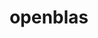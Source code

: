 ---
title: "openblas"
layout: cache
categories: [package, develop]
meta: {"versions": ["0.3.10", "0.3.20", "0.3.21", "0.3.23"], "compilers": ["apple-clang@=14.0.0", "apple-clang@=14.0.3", "gcc@=11.1.0", "gcc@=11.3.0", "gcc@=12.1.0", "gcc@=7.3.1", "gcc@=7.5.0", "gcc@=8.4.0", "oneapi@=2023.0.0", "oneapi@=2023.1.0"], "oss": ["amzn2", "ubuntu18.04", "ubuntu20.04", "ubuntu22.04", "ventura"], "platforms": ["darwin", "linux"], "targets": ["aarch64", "graviton2", "ivybridge", "neoverse_n1", "ppc64le", "x86_64", "x86_64_v3"], "stacks": ["aws-ahug", "aws-ahug-aarch64", "aws-isc", "aws-isc-aarch64", "data-vis-sdk", "e4s", "e4s-oneapi", "e4s-power", "ml-darwin-aarch64-mps", "ml-linux-x86_64-cpu", "ml-linux-x86_64-cuda", "ml-linux-x86_64-rocm", "radiuss", "radiuss-aws", "radiuss-aws-aarch64", "root", "tutorial"], "num_specs": 108, "num_specs_by_stack": {"root": 108, "ml-darwin-aarch64-mps": 3, "aws-isc-aarch64": 14, "aws-ahug-aarch64": 14, "radiuss-aws-aarch64": 25, "aws-isc": 3, "aws-ahug": 3, "radiuss-aws": 11, "ml-linux-x86_64-cuda": 5, "ml-linux-x86_64-cpu": 5, "ml-linux-x86_64-rocm": 5, "radiuss": 16, "tutorial": 21, "e4s-power": 6, "e4s-oneapi": 3, "e4s": 4, "data-vis-sdk": 3}}
spec_details: [{"hash": "jnn7t5kd7sjpzdaayrjht2wr7tb3yvmq", "compiler": "apple-clang@=14.0.0", "versions": ["0.3.23"], "os": "ventura", "platform": "darwin", "target": "aarch64", "variants": ["~bignuma", "build_system=makefile", "~consistent_fpcsr", "+fortran", "~ilp64", "+locking", "+pic", "+shared", "symbol_suffix=none", "threads=none"], "stacks": ["root", "ml-darwin-aarch64-mps"], "size": "-", "tarball": "https://binaries.spack.io/develop/build_cache/darwin-ventura-aarch64/apple-clang-14.0.0/openblas-0.3.23/darwin-ventura-aarch64-apple-clang-14.0.0-openblas-0.3.23-jnn7t5kd7sjpzdaayrjht2wr7tb3yvmq.spack"}, {"hash": "paywspo7kpmkvaisw62drd6cu3yq4hw2", "compiler": "apple-clang@=14.0.3", "versions": ["0.3.23"], "os": "ventura", "platform": "darwin", "target": "aarch64", "variants": ["~bignuma", "build_system=makefile", "~consistent_fpcsr", "+fortran", "~ilp64", "+locking", "+pic", "+shared", "symbol_suffix=none", "threads=none"], "stacks": ["root", "ml-darwin-aarch64-mps"], "size": "-", "tarball": "https://binaries.spack.io/develop/build_cache/darwin-ventura-aarch64/apple-clang-14.0.3/openblas-0.3.23/darwin-ventura-aarch64-apple-clang-14.0.3-openblas-0.3.23-paywspo7kpmkvaisw62drd6cu3yq4hw2.spack"}, {"hash": "pxizkuhv6miw4ylwcdhiunziex2b7mcr", "compiler": "apple-clang@=14.0.3", "versions": ["0.3.23"], "os": "ventura", "platform": "darwin", "target": "aarch64", "variants": ["~bignuma", "build_system=makefile", "~consistent_fpcsr", "~fortran", "~ilp64", "+locking", "+pic", "+shared", "symbol_suffix=none", "threads=none"], "stacks": ["root", "ml-darwin-aarch64-mps"], "size": "-", "tarball": "https://binaries.spack.io/develop/build_cache/darwin-ventura-aarch64/apple-clang-14.0.3/openblas-0.3.23/darwin-ventura-aarch64-apple-clang-14.0.3-openblas-0.3.23-pxizkuhv6miw4ylwcdhiunziex2b7mcr.spack"}, {"hash": "cxyf7hghjyxahjzgcyctmz3jokbshhyq", "compiler": "gcc@=7.3.1", "versions": ["0.3.23"], "os": "amzn2", "platform": "linux", "target": "aarch64", "variants": ["~bignuma", "build_system=makefile", "~consistent_fpcsr", "+fortran", "~ilp64", "+locking", "+pic", "+shared", "symbol_suffix=none", "threads=openmp"], "stacks": ["aws-isc-aarch64", "root", "aws-ahug-aarch64"], "size": "-", "tarball": "https://binaries.spack.io/develop/build_cache/linux-amzn2-aarch64/gcc-7.3.1/openblas-0.3.23/linux-amzn2-aarch64-gcc-7.3.1-openblas-0.3.23-cxyf7hghjyxahjzgcyctmz3jokbshhyq.spack"}, {"hash": "zcsvwjp3ry6faj4di5opbx7a2lq2kajb", "compiler": "gcc@=7.3.1", "versions": ["0.3.23"], "os": "amzn2", "platform": "linux", "target": "aarch64", "variants": ["~bignuma", "build_system=makefile", "~consistent_fpcsr", "+fortran", "~ilp64", "+locking", "+pic", "+shared", "symbol_suffix=none", "threads=openmp"], "stacks": ["aws-isc-aarch64", "root", "aws-ahug-aarch64"], "size": "-", "tarball": "https://binaries.spack.io/develop/build_cache/linux-amzn2-aarch64/gcc-7.3.1/openblas-0.3.23/linux-amzn2-aarch64-gcc-7.3.1-openblas-0.3.23-zcsvwjp3ry6faj4di5opbx7a2lq2kajb.spack"}, {"hash": "zr2fnnoflcbsii423unnwpoifrcownvt", "compiler": "gcc@=7.3.1", "versions": ["0.3.23"], "os": "amzn2", "platform": "linux", "target": "aarch64", "variants": ["~bignuma", "build_system=makefile", "~consistent_fpcsr", "+fortran", "~ilp64", "+locking", "+pic", "+shared", "symbol_suffix=none", "threads=openmp"], "stacks": ["aws-isc-aarch64", "root", "aws-ahug-aarch64"], "size": "-", "tarball": "https://binaries.spack.io/develop/build_cache/linux-amzn2-aarch64/gcc-7.3.1/openblas-0.3.23/linux-amzn2-aarch64-gcc-7.3.1-openblas-0.3.23-zr2fnnoflcbsii423unnwpoifrcownvt.spack"}, {"hash": "kcvmu4yjgamyundwaldlekoykivbl3ym", "compiler": "gcc@=7.3.1", "versions": ["0.3.21"], "os": "amzn2", "platform": "linux", "target": "aarch64", "variants": ["~bignuma", "build_system=makefile", "~consistent_fpcsr", "+fortran", "~ilp64", "+locking", "patches=a4c642f,c20f518,d3d9b15", "+pic", "+shared", "symbol_suffix=none", "threads=openmp"], "stacks": ["aws-isc-aarch64", "root", "aws-ahug-aarch64"], "size": "-", "tarball": "https://binaries.spack.io/develop/build_cache/linux-amzn2-aarch64/gcc-7.3.1/openblas-0.3.21/linux-amzn2-aarch64-gcc-7.3.1-openblas-0.3.21-kcvmu4yjgamyundwaldlekoykivbl3ym.spack"}, {"hash": "xfzaaw37cmn5aysgyefkvr6nhxbippqp", "compiler": "gcc@=7.3.1", "versions": ["0.3.21"], "os": "amzn2", "platform": "linux", "target": "aarch64", "variants": ["~bignuma", "build_system=makefile", "~consistent_fpcsr", "+fortran", "~ilp64", "+locking", "patches=a4c642f,c20f518,d3d9b15", "+pic", "+shared", "symbol_suffix=none", "threads=openmp"], "stacks": ["aws-isc-aarch64", "root", "aws-ahug-aarch64"], "size": "-", "tarball": "https://binaries.spack.io/develop/build_cache/linux-amzn2-aarch64/gcc-7.3.1/openblas-0.3.21/linux-amzn2-aarch64-gcc-7.3.1-openblas-0.3.21-xfzaaw37cmn5aysgyefkvr6nhxbippqp.spack"}, {"hash": "axrz3v34hzmruwcjfiddccwmrh55owsr", "compiler": "gcc@=7.3.1", "versions": ["0.3.21"], "os": "amzn2", "platform": "linux", "target": "aarch64", "variants": ["~bignuma", "build_system=makefile", "~consistent_fpcsr", "+fortran", "~ilp64", "+locking", "patches=a4c642f,c20f518,d3d9b15", "+pic", "+shared", "symbol_suffix=none", "threads=openmp"], "stacks": ["aws-isc-aarch64", "root", "aws-ahug-aarch64"], "size": "-", "tarball": "https://binaries.spack.io/develop/build_cache/linux-amzn2-aarch64/gcc-7.3.1/openblas-0.3.21/linux-amzn2-aarch64-gcc-7.3.1-openblas-0.3.21-axrz3v34hzmruwcjfiddccwmrh55owsr.spack"}, {"hash": "zhhyfhipl7v656bod4wrvw2mnkgsiqjg", "compiler": "gcc@=7.3.1", "versions": ["0.3.21"], "os": "amzn2", "platform": "linux", "target": "aarch64", "variants": ["~bignuma", "build_system=makefile", "~consistent_fpcsr", "+fortran", "~ilp64", "+locking", "patches=a4c642f,c20f518,d3d9b15", "+pic", "+shared", "symbol_suffix=none", "threads=openmp"], "stacks": ["aws-isc-aarch64", "root", "aws-ahug-aarch64"], "size": "-", "tarball": "https://binaries.spack.io/develop/build_cache/linux-amzn2-aarch64/gcc-7.3.1/openblas-0.3.21/linux-amzn2-aarch64-gcc-7.3.1-openblas-0.3.21-zhhyfhipl7v656bod4wrvw2mnkgsiqjg.spack"}, {"hash": "n4fhpkuvigk7j2vb37qx5mcglha24akr", "compiler": "gcc@=7.3.1", "versions": ["0.3.10"], "os": "amzn2", "platform": "linux", "target": "aarch64", "variants": ["~bignuma", "~consistent_fpcsr", "~ilp64", "+locking", "patches=865703b", "+pic", "+shared", "symbol_suffix=none", "threads=none"], "stacks": ["root", "radiuss-aws-aarch64"], "size": "-", "tarball": "https://binaries.spack.io/develop/build_cache/linux-amzn2-aarch64/gcc-7.3.1/openblas-0.3.10/linux-amzn2-aarch64-gcc-7.3.1-openblas-0.3.10-n4fhpkuvigk7j2vb37qx5mcglha24akr.spack"}, {"hash": "p3naqfoy3zadz7hgjmyuyzg5yvlejypb", "compiler": "gcc@=7.3.1", "versions": ["0.3.10"], "os": "amzn2", "platform": "linux", "target": "aarch64", "variants": ["~bignuma", "~consistent_fpcsr", "~ilp64", "+locking", "patches=865703b", "+pic", "+shared", "symbol_suffix=none", "threads=none"], "stacks": ["root", "radiuss-aws-aarch64"], "size": "-", "tarball": "https://binaries.spack.io/develop/build_cache/linux-amzn2-aarch64/gcc-7.3.1/openblas-0.3.10/linux-amzn2-aarch64-gcc-7.3.1-openblas-0.3.10-p3naqfoy3zadz7hgjmyuyzg5yvlejypb.spack"}, {"hash": "57edtwue4aonaeafipsvjitzpsolgmvc", "compiler": "gcc@=7.3.1", "versions": ["0.3.10"], "os": "amzn2", "platform": "linux", "target": "aarch64", "variants": ["~bignuma", "~consistent_fpcsr", "~ilp64", "+locking", "patches=865703b", "+pic", "+shared", "symbol_suffix=none", "threads=none"], "stacks": ["root", "radiuss-aws-aarch64"], "size": "-", "tarball": "https://binaries.spack.io/develop/build_cache/linux-amzn2-aarch64/gcc-7.3.1/openblas-0.3.10/linux-amzn2-aarch64-gcc-7.3.1-openblas-0.3.10-57edtwue4aonaeafipsvjitzpsolgmvc.spack"}, {"hash": "mv77qn2maewpzph7bbl6uttwdsh3okwd", "compiler": "gcc@=7.3.1", "versions": ["0.3.21"], "os": "amzn2", "platform": "linux", "target": "aarch64", "variants": ["~bignuma", "build_system=makefile", "~consistent_fpcsr", "+fortran", "~ilp64", "+locking", "patches=a4c642f,c20f518,d3d9b15", "+pic", "+shared", "symbol_suffix=none", "threads=none"], "stacks": ["root", "radiuss-aws-aarch64"], "size": "-", "tarball": "https://binaries.spack.io/develop/build_cache/linux-amzn2-aarch64/gcc-7.3.1/openblas-0.3.21/linux-amzn2-aarch64-gcc-7.3.1-openblas-0.3.21-mv77qn2maewpzph7bbl6uttwdsh3okwd.spack"}, {"hash": "ljurs57fpngd3p2vwtbasqwqvvi3syuj", "compiler": "gcc@=7.3.1", "versions": ["0.3.10"], "os": "amzn2", "platform": "linux", "target": "aarch64", "variants": ["~bignuma", "~consistent_fpcsr", "~ilp64", "+locking", "patches=865703b", "+pic", "+shared", "symbol_suffix=none", "threads=none"], "stacks": ["root", "radiuss-aws-aarch64"], "size": "-", "tarball": "https://binaries.spack.io/develop/build_cache/linux-amzn2-aarch64/gcc-7.3.1/openblas-0.3.10/linux-amzn2-aarch64-gcc-7.3.1-openblas-0.3.10-ljurs57fpngd3p2vwtbasqwqvvi3syuj.spack"}, {"hash": "wcmcbfznp5ay4bhfejsx4hsu66fvrihm", "compiler": "gcc@=7.3.1", "versions": ["0.3.10"], "os": "amzn2", "platform": "linux", "target": "aarch64", "variants": ["~bignuma", "~consistent_fpcsr", "~ilp64", "+locking", "patches=865703b", "+pic", "+shared", "symbol_suffix=none", "threads=none"], "stacks": ["root", "radiuss-aws-aarch64"], "size": "-", "tarball": "https://binaries.spack.io/develop/build_cache/linux-amzn2-aarch64/gcc-7.3.1/openblas-0.3.10/linux-amzn2-aarch64-gcc-7.3.1-openblas-0.3.10-wcmcbfznp5ay4bhfejsx4hsu66fvrihm.spack"}, {"hash": "onuzl7y7n364rjjy74ch75vkgplhwnsv", "compiler": "gcc@=7.3.1", "versions": ["0.3.23"], "os": "amzn2", "platform": "linux", "target": "aarch64", "variants": ["~bignuma", "build_system=makefile", "~consistent_fpcsr", "+fortran", "~ilp64", "+locking", "+pic", "+shared", "symbol_suffix=none", "threads=none"], "stacks": ["root", "radiuss-aws-aarch64"], "size": "-", "tarball": "https://binaries.spack.io/develop/build_cache/linux-amzn2-aarch64/gcc-7.3.1/openblas-0.3.23/linux-amzn2-aarch64-gcc-7.3.1-openblas-0.3.23-onuzl7y7n364rjjy74ch75vkgplhwnsv.spack"}, {"hash": "so56srgznweith26fatggx3wsmh5ju7q", "compiler": "gcc@=7.3.1", "versions": ["0.3.10"], "os": "amzn2", "platform": "linux", "target": "aarch64", "variants": ["~bignuma", "build_system=makefile", "~consistent_fpcsr", "~ilp64", "+locking", "patches=865703b", "+pic", "+shared", "symbol_suffix=none", "threads=none"], "stacks": ["root", "radiuss-aws-aarch64"], "size": "-", "tarball": "https://binaries.spack.io/develop/build_cache/linux-amzn2-aarch64/gcc-7.3.1/openblas-0.3.10/linux-amzn2-aarch64-gcc-7.3.1-openblas-0.3.10-so56srgznweith26fatggx3wsmh5ju7q.spack"}, {"hash": "shawqek7zgmbclqbyj7ahvl7h5qnrztp", "compiler": "gcc@=7.3.1", "versions": ["0.3.21"], "os": "amzn2", "platform": "linux", "target": "aarch64", "variants": ["~bignuma", "build_system=makefile", "~consistent_fpcsr", "+fortran", "~ilp64", "+locking", "patches=114f95f,a4c642f,c20f518,d3d9b15", "+pic", "+shared", "symbol_suffix=none", "threads=none"], "stacks": ["root", "radiuss-aws-aarch64"], "size": "-", "tarball": "https://binaries.spack.io/develop/build_cache/linux-amzn2-aarch64/gcc-7.3.1/openblas-0.3.21/linux-amzn2-aarch64-gcc-7.3.1-openblas-0.3.21-shawqek7zgmbclqbyj7ahvl7h5qnrztp.spack"}, {"hash": "4xp6nlbigql673qpomg5k2qvcd7sclxa", "compiler": "gcc@=7.3.1", "versions": ["0.3.21"], "os": "amzn2", "platform": "linux", "target": "aarch64", "variants": ["~bignuma", "build_system=makefile", "~consistent_fpcsr", "+fortran", "~ilp64", "+locking", "patches=a4c642f,c20f518,d3d9b15", "+pic", "+shared", "symbol_suffix=none", "threads=none"], "stacks": ["root", "radiuss-aws-aarch64"], "size": "-", "tarball": "https://binaries.spack.io/develop/build_cache/linux-amzn2-aarch64/gcc-7.3.1/openblas-0.3.21/linux-amzn2-aarch64-gcc-7.3.1-openblas-0.3.21-4xp6nlbigql673qpomg5k2qvcd7sclxa.spack"}, {"hash": "qu3svjnd2l3gfbybumoxpjb5ivcnnmox", "compiler": "gcc@=7.3.1", "versions": ["0.3.23"], "os": "amzn2", "platform": "linux", "target": "aarch64", "variants": ["~bignuma", "build_system=makefile", "~consistent_fpcsr", "+fortran", "~ilp64", "+locking", "+pic", "+shared", "symbol_suffix=none", "threads=none"], "stacks": ["root", "radiuss-aws-aarch64"], "size": "-", "tarball": "https://binaries.spack.io/develop/build_cache/linux-amzn2-aarch64/gcc-7.3.1/openblas-0.3.23/linux-amzn2-aarch64-gcc-7.3.1-openblas-0.3.23-qu3svjnd2l3gfbybumoxpjb5ivcnnmox.spack"}, {"hash": "nr3tu2dom5fwu5dpven3b2d7dwebtflo", "compiler": "gcc@=7.3.1", "versions": ["0.3.21"], "os": "amzn2", "platform": "linux", "target": "aarch64", "variants": ["~bignuma", "build_system=makefile", "~consistent_fpcsr", "+fortran", "~ilp64", "+locking", "patches=a4c642f,c20f518,d3d9b15", "+pic", "+shared", "symbol_suffix=none", "threads=none"], "stacks": ["root", "radiuss-aws-aarch64"], "size": "-", "tarball": "https://binaries.spack.io/develop/build_cache/linux-amzn2-aarch64/gcc-7.3.1/openblas-0.3.21/linux-amzn2-aarch64-gcc-7.3.1-openblas-0.3.21-nr3tu2dom5fwu5dpven3b2d7dwebtflo.spack"}, {"hash": "yflgfd4yn3idnxnikj5eujpubw3mcsb7", "compiler": "gcc@=7.3.1", "versions": ["0.3.10"], "os": "amzn2", "platform": "linux", "target": "graviton2", "variants": ["~bignuma", "~consistent_fpcsr", "~ilp64", "+locking", "patches=865703b", "+pic", "+shared", "symbol_suffix=none", "threads=none"], "stacks": ["root", "radiuss-aws-aarch64"], "size": "-", "tarball": "https://binaries.spack.io/develop/build_cache/linux-amzn2-graviton2/gcc-7.3.1/openblas-0.3.10/linux-amzn2-graviton2-gcc-7.3.1-openblas-0.3.10-yflgfd4yn3idnxnikj5eujpubw3mcsb7.spack"}, {"hash": "xx4bo4gxfew4wcjsay5hwkidktqkkyhz", "compiler": "gcc@=7.3.1", "versions": ["0.3.10"], "os": "amzn2", "platform": "linux", "target": "graviton2", "variants": ["~bignuma", "~consistent_fpcsr", "~ilp64", "+locking", "patches=865703b", "+pic", "+shared", "symbol_suffix=none", "threads=none"], "stacks": ["root", "radiuss-aws-aarch64"], "size": "-", "tarball": "https://binaries.spack.io/develop/build_cache/linux-amzn2-graviton2/gcc-7.3.1/openblas-0.3.10/linux-amzn2-graviton2-gcc-7.3.1-openblas-0.3.10-xx4bo4gxfew4wcjsay5hwkidktqkkyhz.spack"}, {"hash": "cjss3r4mvohmzftzsgbs4tyqecwtyltl", "compiler": "gcc@=7.3.1", "versions": ["0.3.10"], "os": "amzn2", "platform": "linux", "target": "graviton2", "variants": ["~bignuma", "~consistent_fpcsr", "~ilp64", "+locking", "patches=865703b", "+pic", "+shared", "symbol_suffix=none", "threads=none"], "stacks": ["root", "radiuss-aws-aarch64"], "size": "-", "tarball": "https://binaries.spack.io/develop/build_cache/linux-amzn2-graviton2/gcc-7.3.1/openblas-0.3.10/linux-amzn2-graviton2-gcc-7.3.1-openblas-0.3.10-cjss3r4mvohmzftzsgbs4tyqecwtyltl.spack"}, {"hash": "57niw7taymjnuzv7z32f6kw7zgoffzg6", "compiler": "gcc@=7.3.1", "versions": ["0.3.10"], "os": "amzn2", "platform": "linux", "target": "graviton2", "variants": ["~bignuma", "~consistent_fpcsr", "~ilp64", "+locking", "patches=865703b", "+pic", "+shared", "symbol_suffix=none", "threads=none"], "stacks": ["root", "radiuss-aws-aarch64"], "size": "-", "tarball": "https://binaries.spack.io/develop/build_cache/linux-amzn2-graviton2/gcc-7.3.1/openblas-0.3.10/linux-amzn2-graviton2-gcc-7.3.1-openblas-0.3.10-57niw7taymjnuzv7z32f6kw7zgoffzg6.spack"}, {"hash": "mwu7advpveubtr35bkael3c6gwdmotb4", "compiler": "gcc@=7.3.1", "versions": ["0.3.10"], "os": "amzn2", "platform": "linux", "target": "graviton2", "variants": ["~bignuma", "~consistent_fpcsr", "~ilp64", "+locking", "patches=865703b", "+pic", "+shared", "symbol_suffix=none", "threads=none"], "stacks": ["root", "radiuss-aws-aarch64"], "size": "-", "tarball": "https://binaries.spack.io/develop/build_cache/linux-amzn2-graviton2/gcc-7.3.1/openblas-0.3.10/linux-amzn2-graviton2-gcc-7.3.1-openblas-0.3.10-mwu7advpveubtr35bkael3c6gwdmotb4.spack"}, {"hash": "o444uyd3apzzf24a6fky2a2r2scqh6pm", "compiler": "gcc@=7.3.1", "versions": ["0.3.10"], "os": "amzn2", "platform": "linux", "target": "graviton2", "variants": ["~bignuma", "~consistent_fpcsr", "~ilp64", "+locking", "patches=865703b", "+pic", "+shared", "symbol_suffix=none", "threads=none"], "stacks": ["root", "radiuss-aws-aarch64"], "size": "-", "tarball": "https://binaries.spack.io/develop/build_cache/linux-amzn2-graviton2/gcc-7.3.1/openblas-0.3.10/linux-amzn2-graviton2-gcc-7.3.1-openblas-0.3.10-o444uyd3apzzf24a6fky2a2r2scqh6pm.spack"}, {"hash": "c6vqstzwmqxhbz4hn62upl7ssvxpirok", "compiler": "gcc@=7.3.1", "versions": ["0.3.10"], "os": "amzn2", "platform": "linux", "target": "ivybridge", "variants": ["~bignuma", "build_system=makefile", "~consistent_fpcsr", "~ilp64", "+locking", "patches=865703b", "+pic", "+shared", "symbol_suffix=none", "threads=none"], "stacks": ["root"], "size": "-", "tarball": "https://binaries.spack.io/develop/build_cache/linux-amzn2-ivybridge/gcc-7.3.1/openblas-0.3.10/linux-amzn2-ivybridge-gcc-7.3.1-openblas-0.3.10-c6vqstzwmqxhbz4hn62upl7ssvxpirok.spack"}, {"hash": "hnqqgyt6pb5cl6z77sqxjkktnwxhleqr", "compiler": "gcc@=7.3.1", "versions": ["0.3.21"], "os": "amzn2", "platform": "linux", "target": "ivybridge", "variants": ["~bignuma", "build_system=makefile", "~consistent_fpcsr", "+fortran", "~ilp64", "+locking", "patches=a4c642f,c20f518,d3d9b15", "+pic", "+shared", "symbol_suffix=none", "threads=none"], "stacks": ["root"], "size": "-", "tarball": "https://binaries.spack.io/develop/build_cache/linux-amzn2-ivybridge/gcc-7.3.1/openblas-0.3.21/linux-amzn2-ivybridge-gcc-7.3.1-openblas-0.3.21-hnqqgyt6pb5cl6z77sqxjkktnwxhleqr.spack"}, {"hash": "tj4hbc3ofaee4vewtfgm43fhkpoy6kf2", "compiler": "gcc@=7.3.1", "versions": ["0.3.23"], "os": "amzn2", "platform": "linux", "target": "neoverse_n1", "variants": ["~bignuma", "build_system=makefile", "~consistent_fpcsr", "+fortran", "~ilp64", "+locking", "+pic", "+shared", "symbol_suffix=none", "threads=openmp"], "stacks": ["aws-isc-aarch64", "root", "aws-ahug-aarch64"], "size": "-", "tarball": "https://binaries.spack.io/develop/build_cache/linux-amzn2-neoverse_n1/gcc-7.3.1/openblas-0.3.23/linux-amzn2-neoverse_n1-gcc-7.3.1-openblas-0.3.23-tj4hbc3ofaee4vewtfgm43fhkpoy6kf2.spack"}, {"hash": "n333wubshc53jh6z2jayngqm4buavsq6", "compiler": "gcc@=7.3.1", "versions": ["0.3.23"], "os": "amzn2", "platform": "linux", "target": "neoverse_n1", "variants": ["~bignuma", "build_system=makefile", "~consistent_fpcsr", "+fortran", "~ilp64", "+locking", "+pic", "+shared", "symbol_suffix=none", "threads=openmp"], "stacks": ["aws-isc-aarch64", "root", "aws-ahug-aarch64"], "size": "-", "tarball": "https://binaries.spack.io/develop/build_cache/linux-amzn2-neoverse_n1/gcc-7.3.1/openblas-0.3.23/linux-amzn2-neoverse_n1-gcc-7.3.1-openblas-0.3.23-n333wubshc53jh6z2jayngqm4buavsq6.spack"}, {"hash": "chtzka4qyrhwzvtsk6pmlax7n4xdwecb", "compiler": "gcc@=7.3.1", "versions": ["0.3.21"], "os": "amzn2", "platform": "linux", "target": "neoverse_n1", "variants": ["~bignuma", "build_system=makefile", "~consistent_fpcsr", "+fortran", "~ilp64", "+locking", "patches=a4c642f,c20f518,d3d9b15", "+pic", "+shared", "symbol_suffix=none", "threads=openmp"], "stacks": ["aws-isc-aarch64", "root", "aws-ahug-aarch64"], "size": "-", "tarball": "https://binaries.spack.io/develop/build_cache/linux-amzn2-neoverse_n1/gcc-7.3.1/openblas-0.3.21/linux-amzn2-neoverse_n1-gcc-7.3.1-openblas-0.3.21-chtzka4qyrhwzvtsk6pmlax7n4xdwecb.spack"}, {"hash": "jnvqzyfzpxmcvewvfibtkya23f36lzjc", "compiler": "gcc@=7.3.1", "versions": ["0.3.23"], "os": "amzn2", "platform": "linux", "target": "neoverse_n1", "variants": ["~bignuma", "build_system=makefile", "~consistent_fpcsr", "+fortran", "~ilp64", "+locking", "+pic", "+shared", "symbol_suffix=none", "threads=openmp"], "stacks": ["aws-isc-aarch64", "root", "aws-ahug-aarch64"], "size": "-", "tarball": "https://binaries.spack.io/develop/build_cache/linux-amzn2-neoverse_n1/gcc-7.3.1/openblas-0.3.23/linux-amzn2-neoverse_n1-gcc-7.3.1-openblas-0.3.23-jnvqzyfzpxmcvewvfibtkya23f36lzjc.spack"}, {"hash": "5vn75m5rpox5qv7vcwiwhxcoiuhasvnc", "compiler": "gcc@=7.3.1", "versions": ["0.3.21"], "os": "amzn2", "platform": "linux", "target": "neoverse_n1", "variants": ["~bignuma", "build_system=makefile", "~consistent_fpcsr", "+fortran", "~ilp64", "+locking", "patches=a4c642f,c20f518,d3d9b15", "+pic", "+shared", "symbol_suffix=none", "threads=openmp"], "stacks": ["aws-isc-aarch64", "root", "aws-ahug-aarch64"], "size": "-", "tarball": "https://binaries.spack.io/develop/build_cache/linux-amzn2-neoverse_n1/gcc-7.3.1/openblas-0.3.21/linux-amzn2-neoverse_n1-gcc-7.3.1-openblas-0.3.21-5vn75m5rpox5qv7vcwiwhxcoiuhasvnc.spack"}, {"hash": "nqv2wteoswhjsji4sbnbipsca7q5fogu", "compiler": "gcc@=7.3.1", "versions": ["0.3.21"], "os": "amzn2", "platform": "linux", "target": "neoverse_n1", "variants": ["~bignuma", "build_system=makefile", "~consistent_fpcsr", "+fortran", "~ilp64", "+locking", "patches=a4c642f,c20f518,d3d9b15", "+pic", "+shared", "symbol_suffix=none", "threads=openmp"], "stacks": ["aws-isc-aarch64", "root", "aws-ahug-aarch64"], "size": "-", "tarball": "https://binaries.spack.io/develop/build_cache/linux-amzn2-neoverse_n1/gcc-7.3.1/openblas-0.3.21/linux-amzn2-neoverse_n1-gcc-7.3.1-openblas-0.3.21-nqv2wteoswhjsji4sbnbipsca7q5fogu.spack"}, {"hash": "3wy7drhy7ss7lxgpkldtyoyjonxt5swp", "compiler": "gcc@=7.3.1", "versions": ["0.3.21"], "os": "amzn2", "platform": "linux", "target": "neoverse_n1", "variants": ["~bignuma", "build_system=makefile", "~consistent_fpcsr", "+fortran", "~ilp64", "+locking", "patches=a4c642f,c20f518,d3d9b15", "+pic", "+shared", "symbol_suffix=none", "threads=openmp"], "stacks": ["aws-isc-aarch64", "root", "aws-ahug-aarch64"], "size": "-", "tarball": "https://binaries.spack.io/develop/build_cache/linux-amzn2-neoverse_n1/gcc-7.3.1/openblas-0.3.21/linux-amzn2-neoverse_n1-gcc-7.3.1-openblas-0.3.21-3wy7drhy7ss7lxgpkldtyoyjonxt5swp.spack"}, {"hash": "bhrld4evt4nl7isky6ttqxwicwstgbsc", "compiler": "gcc@=7.3.1", "versions": ["0.3.21"], "os": "amzn2", "platform": "linux", "target": "neoverse_n1", "variants": ["~bignuma", "build_system=makefile", "~consistent_fpcsr", "+fortran", "~ilp64", "+locking", "patches=a4c642f,c20f518,d3d9b15", "+pic", "+shared", "symbol_suffix=none", "threads=none"], "stacks": ["root", "radiuss-aws-aarch64"], "size": "-", "tarball": "https://binaries.spack.io/develop/build_cache/linux-amzn2-neoverse_n1/gcc-7.3.1/openblas-0.3.21/linux-amzn2-neoverse_n1-gcc-7.3.1-openblas-0.3.21-bhrld4evt4nl7isky6ttqxwicwstgbsc.spack"}, {"hash": "xxi4wkeyix5xmvyz76rdo3erciiwko55", "compiler": "gcc@=7.3.1", "versions": ["0.3.10"], "os": "amzn2", "platform": "linux", "target": "neoverse_n1", "variants": ["~bignuma", "build_system=makefile", "~consistent_fpcsr", "~ilp64", "+locking", "patches=865703b", "+pic", "+shared", "symbol_suffix=none", "threads=none"], "stacks": ["root", "radiuss-aws-aarch64"], "size": "-", "tarball": "https://binaries.spack.io/develop/build_cache/linux-amzn2-neoverse_n1/gcc-7.3.1/openblas-0.3.10/linux-amzn2-neoverse_n1-gcc-7.3.1-openblas-0.3.10-xxi4wkeyix5xmvyz76rdo3erciiwko55.spack"}, {"hash": "7rkcoxnawce5g4kz3oidwg6bkv5lgyng", "compiler": "gcc@=7.3.1", "versions": ["0.3.23"], "os": "amzn2", "platform": "linux", "target": "neoverse_n1", "variants": ["~bignuma", "build_system=makefile", "~consistent_fpcsr", "+fortran", "~ilp64", "+locking", "+pic", "+shared", "symbol_suffix=none", "threads=none"], "stacks": ["root", "radiuss-aws-aarch64"], "size": "-", "tarball": "https://binaries.spack.io/develop/build_cache/linux-amzn2-neoverse_n1/gcc-7.3.1/openblas-0.3.23/linux-amzn2-neoverse_n1-gcc-7.3.1-openblas-0.3.23-7rkcoxnawce5g4kz3oidwg6bkv5lgyng.spack"}, {"hash": "eqxgtk5kdemu6h52ocwpub6fvcrl6lma", "compiler": "gcc@=7.3.1", "versions": ["0.3.23"], "os": "amzn2", "platform": "linux", "target": "neoverse_n1", "variants": ["~bignuma", "build_system=makefile", "~consistent_fpcsr", "+fortran", "~ilp64", "+locking", "+pic", "+shared", "symbol_suffix=none", "threads=none"], "stacks": ["root", "radiuss-aws-aarch64"], "size": "-", "tarball": "https://binaries.spack.io/develop/build_cache/linux-amzn2-neoverse_n1/gcc-7.3.1/openblas-0.3.23/linux-amzn2-neoverse_n1-gcc-7.3.1-openblas-0.3.23-eqxgtk5kdemu6h52ocwpub6fvcrl6lma.spack"}, {"hash": "xhmhu3y3qnpft6f6b3ianppmpnecnwc2", "compiler": "gcc@=7.3.1", "versions": ["0.3.21"], "os": "amzn2", "platform": "linux", "target": "neoverse_n1", "variants": ["~bignuma", "build_system=makefile", "~consistent_fpcsr", "+fortran", "~ilp64", "+locking", "patches=114f95f,a4c642f,c20f518,d3d9b15", "+pic", "+shared", "symbol_suffix=none", "threads=none"], "stacks": ["root", "radiuss-aws-aarch64"], "size": "-", "tarball": "https://binaries.spack.io/develop/build_cache/linux-amzn2-neoverse_n1/gcc-7.3.1/openblas-0.3.21/linux-amzn2-neoverse_n1-gcc-7.3.1-openblas-0.3.21-xhmhu3y3qnpft6f6b3ianppmpnecnwc2.spack"}, {"hash": "wtwsn5qiot3qvzplboiybgtonbmd6hs2", "compiler": "gcc@=7.3.1", "versions": ["0.3.21"], "os": "amzn2", "platform": "linux", "target": "neoverse_n1", "variants": ["~bignuma", "build_system=makefile", "~consistent_fpcsr", "+fortran", "~ilp64", "+locking", "patches=a4c642f,c20f518,d3d9b15", "+pic", "+shared", "symbol_suffix=none", "threads=none"], "stacks": ["root", "radiuss-aws-aarch64"], "size": "-", "tarball": "https://binaries.spack.io/develop/build_cache/linux-amzn2-neoverse_n1/gcc-7.3.1/openblas-0.3.21/linux-amzn2-neoverse_n1-gcc-7.3.1-openblas-0.3.21-wtwsn5qiot3qvzplboiybgtonbmd6hs2.spack"}, {"hash": "xovpbmw5qs43be2yc23owy6cha2jfitr", "compiler": "gcc@=7.3.1", "versions": ["0.3.21"], "os": "amzn2", "platform": "linux", "target": "neoverse_n1", "variants": ["~bignuma", "build_system=makefile", "~consistent_fpcsr", "+fortran", "~ilp64", "+locking", "patches=a4c642f,c20f518,d3d9b15", "+pic", "+shared", "symbol_suffix=none", "threads=none"], "stacks": ["root", "radiuss-aws-aarch64"], "size": "-", "tarball": "https://binaries.spack.io/develop/build_cache/linux-amzn2-neoverse_n1/gcc-7.3.1/openblas-0.3.21/linux-amzn2-neoverse_n1-gcc-7.3.1-openblas-0.3.21-xovpbmw5qs43be2yc23owy6cha2jfitr.spack"}, {"hash": "rhjvzjaxl2vf5xc3kbrcjdiwn76obg7c", "compiler": "gcc@=7.3.1", "versions": ["0.3.23"], "os": "amzn2", "platform": "linux", "target": "x86_64_v3", "variants": ["~bignuma", "build_system=makefile", "~consistent_fpcsr", "+fortran", "~ilp64", "+locking", "+pic", "+shared", "symbol_suffix=none", "threads=openmp"], "stacks": ["aws-isc", "root", "aws-ahug"], "size": "-", "tarball": "https://binaries.spack.io/develop/build_cache/linux-amzn2-x86_64_v3/gcc-7.3.1/openblas-0.3.23/linux-amzn2-x86_64_v3-gcc-7.3.1-openblas-0.3.23-rhjvzjaxl2vf5xc3kbrcjdiwn76obg7c.spack"}, {"hash": "yfktx5jhrl5clzoquo6avbyueew4qgda", "compiler": "gcc@=7.3.1", "versions": ["0.3.23"], "os": "amzn2", "platform": "linux", "target": "x86_64_v3", "variants": ["~bignuma", "build_system=makefile", "~consistent_fpcsr", "+fortran", "~ilp64", "+locking", "+pic", "+shared", "symbol_suffix=none", "threads=openmp"], "stacks": ["aws-isc", "root", "aws-ahug"], "size": "-", "tarball": "https://binaries.spack.io/develop/build_cache/linux-amzn2-x86_64_v3/gcc-7.3.1/openblas-0.3.23/linux-amzn2-x86_64_v3-gcc-7.3.1-openblas-0.3.23-yfktx5jhrl5clzoquo6avbyueew4qgda.spack"}, {"hash": "tupwc4xr5dpm3tnbwjg2htjjocl5aznd", "compiler": "gcc@=7.3.1", "versions": ["0.3.10"], "os": "amzn2", "platform": "linux", "target": "x86_64_v3", "variants": ["~bignuma", "~consistent_fpcsr", "~ilp64", "+locking", "patches=865703b", "+pic", "+shared", "symbol_suffix=none", "threads=none"], "stacks": ["root", "radiuss-aws"], "size": "-", "tarball": "https://binaries.spack.io/develop/build_cache/linux-amzn2-x86_64_v3/gcc-7.3.1/openblas-0.3.10/linux-amzn2-x86_64_v3-gcc-7.3.1-openblas-0.3.10-tupwc4xr5dpm3tnbwjg2htjjocl5aznd.spack"}, {"hash": "looo3gbrgvr7lr4c36uww2jx3tpldaig", "compiler": "gcc@=7.3.1", "versions": ["0.3.10"], "os": "amzn2", "platform": "linux", "target": "x86_64_v3", "variants": ["~bignuma", "~consistent_fpcsr", "~ilp64", "+locking", "patches=865703b", "+pic", "+shared", "symbol_suffix=none", "threads=none"], "stacks": ["root", "radiuss-aws"], "size": "-", "tarball": "https://binaries.spack.io/develop/build_cache/linux-amzn2-x86_64_v3/gcc-7.3.1/openblas-0.3.10/linux-amzn2-x86_64_v3-gcc-7.3.1-openblas-0.3.10-looo3gbrgvr7lr4c36uww2jx3tpldaig.spack"}, {"hash": "kkp56ojnivshdf4qyn5qj4li5x227d26", "compiler": "gcc@=7.3.1", "versions": ["0.3.10"], "os": "amzn2", "platform": "linux", "target": "x86_64_v3", "variants": ["~bignuma", "~consistent_fpcsr", "~ilp64", "+locking", "patches=865703b", "+pic", "+shared", "symbol_suffix=none", "threads=none"], "stacks": ["root", "radiuss-aws"], "size": "-", "tarball": "https://binaries.spack.io/develop/build_cache/linux-amzn2-x86_64_v3/gcc-7.3.1/openblas-0.3.10/linux-amzn2-x86_64_v3-gcc-7.3.1-openblas-0.3.10-kkp56ojnivshdf4qyn5qj4li5x227d26.spack"}, {"hash": "4zqd34oh7o4mkzvimqhfxofhamlcj6yx", "compiler": "gcc@=7.3.1", "versions": ["0.3.10"], "os": "amzn2", "platform": "linux", "target": "x86_64_v3", "variants": ["~bignuma", "~consistent_fpcsr", "~ilp64", "+locking", "patches=865703b", "+pic", "+shared", "symbol_suffix=none", "threads=none"], "stacks": ["root", "radiuss-aws"], "size": "-", "tarball": "https://binaries.spack.io/develop/build_cache/linux-amzn2-x86_64_v3/gcc-7.3.1/openblas-0.3.10/linux-amzn2-x86_64_v3-gcc-7.3.1-openblas-0.3.10-4zqd34oh7o4mkzvimqhfxofhamlcj6yx.spack"}, {"hash": "scmoi7iyed6dyvdgchtbzvmozfx4tgzw", "compiler": "gcc@=7.3.1", "versions": ["0.3.10"], "os": "amzn2", "platform": "linux", "target": "x86_64_v3", "variants": ["~bignuma", "~consistent_fpcsr", "~ilp64", "+locking", "patches=865703b", "+pic", "+shared", "symbol_suffix=none", "threads=none"], "stacks": ["root", "radiuss-aws"], "size": "-", "tarball": "https://binaries.spack.io/develop/build_cache/linux-amzn2-x86_64_v3/gcc-7.3.1/openblas-0.3.10/linux-amzn2-x86_64_v3-gcc-7.3.1-openblas-0.3.10-scmoi7iyed6dyvdgchtbzvmozfx4tgzw.spack"}, {"hash": "ifptx5ohbjdrccoaczth2mwmxlrm7stb", "compiler": "gcc@=7.3.1", "versions": ["0.3.10"], "os": "amzn2", "platform": "linux", "target": "x86_64_v3", "variants": ["~bignuma", "~consistent_fpcsr", "~ilp64", "+locking", "patches=865703b", "+pic", "+shared", "symbol_suffix=none", "threads=none"], "stacks": ["root", "radiuss-aws"], "size": "-", "tarball": "https://binaries.spack.io/develop/build_cache/linux-amzn2-x86_64_v3/gcc-7.3.1/openblas-0.3.10/linux-amzn2-x86_64_v3-gcc-7.3.1-openblas-0.3.10-ifptx5ohbjdrccoaczth2mwmxlrm7stb.spack"}, {"hash": "iecczaeenisppqa7xh2kbqbqxbplkgrc", "compiler": "gcc@=7.3.1", "versions": ["0.3.21"], "os": "amzn2", "platform": "linux", "target": "x86_64_v3", "variants": ["~bignuma", "build_system=makefile", "~consistent_fpcsr", "+fortran", "~ilp64", "+locking", "patches=a4c642f,c20f518,d3d9b15", "+pic", "+shared", "symbol_suffix=none", "threads=none"], "stacks": ["ml-linux-x86_64-cuda", "radiuss-aws", "ml-linux-x86_64-cpu", "root", "ml-linux-x86_64-rocm"], "size": "-", "tarball": "https://binaries.spack.io/develop/build_cache/linux-amzn2-x86_64_v3/gcc-7.3.1/openblas-0.3.21/linux-amzn2-x86_64_v3-gcc-7.3.1-openblas-0.3.21-iecczaeenisppqa7xh2kbqbqxbplkgrc.spack"}, {"hash": "sdzrk4ixcezj36tgjykqfvdk6t3cnont", "compiler": "gcc@=7.3.1", "versions": ["0.3.10"], "os": "amzn2", "platform": "linux", "target": "x86_64_v3", "variants": ["~bignuma", "build_system=makefile", "~consistent_fpcsr", "~ilp64", "+locking", "patches=865703b", "+pic", "+shared", "symbol_suffix=none", "threads=none"], "stacks": ["root", "radiuss-aws"], "size": "-", "tarball": "https://binaries.spack.io/develop/build_cache/linux-amzn2-x86_64_v3/gcc-7.3.1/openblas-0.3.10/linux-amzn2-x86_64_v3-gcc-7.3.1-openblas-0.3.10-sdzrk4ixcezj36tgjykqfvdk6t3cnont.spack"}, {"hash": "qmiw7qt2jqtfcovem3drpi3ogvjvqoiu", "compiler": "gcc@=7.3.1", "versions": ["0.3.23"], "os": "amzn2", "platform": "linux", "target": "x86_64_v3", "variants": ["~bignuma", "build_system=makefile", "~consistent_fpcsr", "+fortran", "~ilp64", "+locking", "+pic", "+shared", "symbol_suffix=none", "threads=none"], "stacks": ["root", "radiuss-aws"], "size": "-", "tarball": "https://binaries.spack.io/develop/build_cache/linux-amzn2-x86_64_v3/gcc-7.3.1/openblas-0.3.23/linux-amzn2-x86_64_v3-gcc-7.3.1-openblas-0.3.23-qmiw7qt2jqtfcovem3drpi3ogvjvqoiu.spack"}, {"hash": "glow2r4ygth6kix6dypijcbbwzmywqg3", "compiler": "gcc@=7.3.1", "versions": ["0.3.23"], "os": "amzn2", "platform": "linux", "target": "x86_64_v3", "variants": ["~bignuma", "build_system=makefile", "~consistent_fpcsr", "+fortran", "~ilp64", "+locking", "+pic", "+shared", "symbol_suffix=none", "threads=none"], "stacks": ["root", "radiuss-aws"], "size": "-", "tarball": "https://binaries.spack.io/develop/build_cache/linux-amzn2-x86_64_v3/gcc-7.3.1/openblas-0.3.23/linux-amzn2-x86_64_v3-gcc-7.3.1-openblas-0.3.23-glow2r4ygth6kix6dypijcbbwzmywqg3.spack"}, {"hash": "drgpn36h7dmaxk6pjgvvwjvo6o44vifa", "compiler": "gcc@=7.3.1", "versions": ["0.3.10"], "os": "amzn2", "platform": "linux", "target": "x86_64_v3", "variants": ["~bignuma", "~consistent_fpcsr", "~ilp64", "+locking", "patches=865703b", "+pic", "+shared", "symbol_suffix=none", "threads=none"], "stacks": ["root", "radiuss-aws"], "size": "-", "tarball": "https://binaries.spack.io/develop/build_cache/linux-amzn2-x86_64_v3/gcc-7.3.1/openblas-0.3.10/linux-amzn2-x86_64_v3-gcc-7.3.1-openblas-0.3.10-drgpn36h7dmaxk6pjgvvwjvo6o44vifa.spack"}, {"hash": "ndpbiej7t2g2z64fh2opvovd5sdpb457", "compiler": "gcc@=7.3.1", "versions": ["0.3.21"], "os": "amzn2", "platform": "linux", "target": "x86_64_v3", "variants": ["~bignuma", "build_system=makefile", "~consistent_fpcsr", "+fortran", "~ilp64", "+locking", "patches=a4c642f,c20f518,d3d9b15", "+pic", "+shared", "symbol_suffix=none", "threads=openmp"], "stacks": ["aws-isc", "root", "aws-ahug"], "size": "-", "tarball": "https://binaries.spack.io/develop/build_cache/linux-amzn2-x86_64_v3/gcc-7.3.1/openblas-0.3.21/linux-amzn2-x86_64_v3-gcc-7.3.1-openblas-0.3.21-ndpbiej7t2g2z64fh2opvovd5sdpb457.spack"}, {"hash": "5xgtipuvukli5lmg6rqachuzaxqesnzn", "compiler": "gcc@=7.5.0", "versions": ["0.3.20"], "os": "ubuntu18.04", "platform": "linux", "target": "x86_64", "variants": ["~bignuma", "~consistent_fpcsr", "~ilp64", "+locking", "+pic", "+shared", "symbol_suffix=none", "threads=openmp"], "stacks": ["root", "radiuss"], "size": "-", "tarball": "https://binaries.spack.io/develop/build_cache/linux-ubuntu18.04-x86_64/gcc-7.5.0/openblas-0.3.20/linux-ubuntu18.04-x86_64-gcc-7.5.0-openblas-0.3.20-5xgtipuvukli5lmg6rqachuzaxqesnzn.spack"}, {"hash": "nt4ksvw6jwgttzzqrf5ujt7z55u6ovwa", "compiler": "gcc@=7.5.0", "versions": ["0.3.20"], "os": "ubuntu18.04", "platform": "linux", "target": "x86_64", "variants": ["~bignuma", "~consistent_fpcsr", "~ilp64", "+locking", "+pic", "+shared", "symbol_suffix=none", "threads=openmp"], "stacks": ["root", "radiuss"], "size": "-", "tarball": "https://binaries.spack.io/develop/build_cache/linux-ubuntu18.04-x86_64/gcc-7.5.0/openblas-0.3.20/linux-ubuntu18.04-x86_64-gcc-7.5.0-openblas-0.3.20-nt4ksvw6jwgttzzqrf5ujt7z55u6ovwa.spack"}, {"hash": "gpwf4eldqf74bhvy5rsobb5zel7jbugc", "compiler": "gcc@=7.5.0", "versions": ["0.3.20"], "os": "ubuntu18.04", "platform": "linux", "target": "x86_64", "variants": ["~bignuma", "~consistent_fpcsr", "~ilp64", "+locking", "+pic", "+shared", "symbol_suffix=none", "threads=openmp"], "stacks": ["root", "radiuss"], "size": "-", "tarball": "https://binaries.spack.io/develop/build_cache/linux-ubuntu18.04-x86_64/gcc-7.5.0/openblas-0.3.20/linux-ubuntu18.04-x86_64-gcc-7.5.0-openblas-0.3.20-gpwf4eldqf74bhvy5rsobb5zel7jbugc.spack"}, {"hash": "q5vgfgk2tlcadev4xl43hbbdukejy7qk", "compiler": "gcc@=7.5.0", "versions": ["0.3.21"], "os": "ubuntu18.04", "platform": "linux", "target": "x86_64", "variants": ["~bignuma", "build_system=makefile", "~consistent_fpcsr", "+fortran", "~ilp64", "+locking", "patches=a4c642f,c20f518,d3d9b15", "+pic", "+shared", "symbol_suffix=none", "threads=openmp"], "stacks": ["root", "radiuss"], "size": "-", "tarball": "https://binaries.spack.io/develop/build_cache/linux-ubuntu18.04-x86_64/gcc-7.5.0/openblas-0.3.21/linux-ubuntu18.04-x86_64-gcc-7.5.0-openblas-0.3.21-q5vgfgk2tlcadev4xl43hbbdukejy7qk.spack"}, {"hash": "dtxeirl3ztyqcsgoyetmnda7hmhvdv4i", "compiler": "gcc@=8.4.0", "versions": ["0.3.20"], "os": "ubuntu18.04", "platform": "linux", "target": "x86_64", "variants": ["~bignuma", "~consistent_fpcsr", "~ilp64", "+locking", "+pic", "+shared", "symbol_suffix=none", "threads=none"], "stacks": ["root", "tutorial"], "size": "-", "tarball": "https://binaries.spack.io/develop/build_cache/linux-ubuntu18.04-x86_64/gcc-8.4.0/openblas-0.3.20/linux-ubuntu18.04-x86_64-gcc-8.4.0-openblas-0.3.20-dtxeirl3ztyqcsgoyetmnda7hmhvdv4i.spack"}, {"hash": "ldpnguglmlepyp6wvssnwru766wdjhfc", "compiler": "gcc@=8.4.0", "versions": ["0.3.20"], "os": "ubuntu18.04", "platform": "linux", "target": "x86_64", "variants": ["~bignuma", "~consistent_fpcsr", "~ilp64", "+locking", "+pic", "+shared", "symbol_suffix=none", "threads=none"], "stacks": ["root", "tutorial"], "size": "-", "tarball": "https://binaries.spack.io/develop/build_cache/linux-ubuntu18.04-x86_64/gcc-8.4.0/openblas-0.3.20/linux-ubuntu18.04-x86_64-gcc-8.4.0-openblas-0.3.20-ldpnguglmlepyp6wvssnwru766wdjhfc.spack"}, {"hash": "34a6i5ttsoeqmuuvzgog4vjvdnpmmctz", "compiler": "gcc@=8.4.0", "versions": ["0.3.20"], "os": "ubuntu18.04", "platform": "linux", "target": "x86_64", "variants": ["~bignuma", "~consistent_fpcsr", "~ilp64", "+locking", "+pic", "+shared", "symbol_suffix=none", "threads=none"], "stacks": ["root", "tutorial"], "size": "-", "tarball": "https://binaries.spack.io/develop/build_cache/linux-ubuntu18.04-x86_64/gcc-8.4.0/openblas-0.3.20/linux-ubuntu18.04-x86_64-gcc-8.4.0-openblas-0.3.20-34a6i5ttsoeqmuuvzgog4vjvdnpmmctz.spack"}, {"hash": "ew72qgylu65tqvbbrk6zk54vs3jwsrip", "compiler": "gcc@=8.4.0", "versions": ["0.3.20"], "os": "ubuntu18.04", "platform": "linux", "target": "x86_64", "variants": ["~bignuma", "~consistent_fpcsr", "~ilp64", "+locking", "+pic", "+shared", "symbol_suffix=none", "threads=none"], "stacks": ["root", "tutorial"], "size": "-", "tarball": "https://binaries.spack.io/develop/build_cache/linux-ubuntu18.04-x86_64/gcc-8.4.0/openblas-0.3.20/linux-ubuntu18.04-x86_64-gcc-8.4.0-openblas-0.3.20-ew72qgylu65tqvbbrk6zk54vs3jwsrip.spack"}, {"hash": "7gmusfwacrcra4opw7uls46r3xh4owli", "compiler": "gcc@=8.4.0", "versions": ["0.3.20"], "os": "ubuntu18.04", "platform": "linux", "target": "x86_64", "variants": ["~bignuma", "~consistent_fpcsr", "~ilp64", "+locking", "+pic", "+shared", "symbol_suffix=none", "threads=none"], "stacks": ["root", "tutorial"], "size": "-", "tarball": "https://binaries.spack.io/develop/build_cache/linux-ubuntu18.04-x86_64/gcc-8.4.0/openblas-0.3.20/linux-ubuntu18.04-x86_64-gcc-8.4.0-openblas-0.3.20-7gmusfwacrcra4opw7uls46r3xh4owli.spack"}, {"hash": "nay6l2wvbii4d7gdudkyd7b2ax4nkcgw", "compiler": "gcc@=8.4.0", "versions": ["0.3.20"], "os": "ubuntu18.04", "platform": "linux", "target": "x86_64", "variants": ["~bignuma", "~consistent_fpcsr", "~ilp64", "+locking", "+pic", "+shared", "symbol_suffix=none", "threads=none"], "stacks": ["root", "tutorial"], "size": "-", "tarball": "https://binaries.spack.io/develop/build_cache/linux-ubuntu18.04-x86_64/gcc-8.4.0/openblas-0.3.20/linux-ubuntu18.04-x86_64-gcc-8.4.0-openblas-0.3.20-nay6l2wvbii4d7gdudkyd7b2ax4nkcgw.spack"}, {"hash": "qshnonr2a6p7bjmj5eioigs6strzrenf", "compiler": "gcc@=8.4.0", "versions": ["0.3.21"], "os": "ubuntu18.04", "platform": "linux", "target": "x86_64", "variants": ["~bignuma", "build_system=makefile", "~consistent_fpcsr", "+fortran", "~ilp64", "+locking", "patches=a4c642f,c20f518,d3d9b15", "+pic", "+shared", "symbol_suffix=none", "threads=none"], "stacks": ["root", "tutorial"], "size": "-", "tarball": "https://binaries.spack.io/develop/build_cache/linux-ubuntu18.04-x86_64/gcc-8.4.0/openblas-0.3.21/linux-ubuntu18.04-x86_64-gcc-8.4.0-openblas-0.3.21-qshnonr2a6p7bjmj5eioigs6strzrenf.spack"}, {"hash": "flu6gexuukrxdjnziop5vvmh75n35gas", "compiler": "gcc@=7.5.0", "versions": ["0.3.23"], "os": "ubuntu18.04", "platform": "linux", "target": "x86_64_v3", "variants": ["~bignuma", "build_system=makefile", "~consistent_fpcsr", "+fortran", "~ilp64", "+locking", "+pic", "+shared", "symbol_suffix=none", "threads=openmp"], "stacks": ["root", "radiuss"], "size": "-", "tarball": "https://binaries.spack.io/develop/build_cache/linux-ubuntu18.04-x86_64_v3/gcc-7.5.0/openblas-0.3.23/linux-ubuntu18.04-x86_64_v3-gcc-7.5.0-openblas-0.3.23-flu6gexuukrxdjnziop5vvmh75n35gas.spack"}, {"hash": "gy5v6xlrhfsnhudza5zfra2izfmgkyzb", "compiler": "gcc@=7.5.0", "versions": ["0.3.21"], "os": "ubuntu18.04", "platform": "linux", "target": "x86_64_v3", "variants": ["~bignuma", "build_system=makefile", "~consistent_fpcsr", "+fortran", "~ilp64", "+locking", "patches=a4c642f,c20f518,d3d9b15", "+pic", "+shared", "symbol_suffix=none", "threads=openmp"], "stacks": ["root", "radiuss"], "size": "-", "tarball": "https://binaries.spack.io/develop/build_cache/linux-ubuntu18.04-x86_64_v3/gcc-7.5.0/openblas-0.3.21/linux-ubuntu18.04-x86_64_v3-gcc-7.5.0-openblas-0.3.21-gy5v6xlrhfsnhudza5zfra2izfmgkyzb.spack"}, {"hash": "z4yzo3ml2qffm5uz3cawyzml2sg6fhrn", "compiler": "gcc@=7.5.0", "versions": ["0.3.21"], "os": "ubuntu18.04", "platform": "linux", "target": "x86_64_v3", "variants": ["~bignuma", "build_system=makefile", "~consistent_fpcsr", "+fortran", "~ilp64", "+locking", "patches=114f95f,a4c642f,c20f518,d3d9b15", "+pic", "+shared", "symbol_suffix=none", "threads=openmp"], "stacks": ["root", "radiuss"], "size": "-", "tarball": "https://binaries.spack.io/develop/build_cache/linux-ubuntu18.04-x86_64_v3/gcc-7.5.0/openblas-0.3.21/linux-ubuntu18.04-x86_64_v3-gcc-7.5.0-openblas-0.3.21-z4yzo3ml2qffm5uz3cawyzml2sg6fhrn.spack"}, {"hash": "6zueljn7qhiucfa5uqadd4bwkenpbyb6", "compiler": "gcc@=7.5.0", "versions": ["0.3.21"], "os": "ubuntu18.04", "platform": "linux", "target": "x86_64_v3", "variants": ["~bignuma", "build_system=makefile", "~consistent_fpcsr", "+fortran", "~ilp64", "+locking", "patches=114f95f,a4c642f,c20f518,d3d9b15", "+pic", "+shared", "symbol_suffix=none", "threads=openmp"], "stacks": ["root", "radiuss"], "size": "-", "tarball": "https://binaries.spack.io/develop/build_cache/linux-ubuntu18.04-x86_64_v3/gcc-7.5.0/openblas-0.3.21/linux-ubuntu18.04-x86_64_v3-gcc-7.5.0-openblas-0.3.21-6zueljn7qhiucfa5uqadd4bwkenpbyb6.spack"}, {"hash": "3scgb2rkygydb5z77qd3qxa2gpo2sozy", "compiler": "gcc@=7.5.0", "versions": ["0.3.21"], "os": "ubuntu18.04", "platform": "linux", "target": "x86_64_v3", "variants": ["~bignuma", "build_system=makefile", "~consistent_fpcsr", "+fortran", "~ilp64", "+locking", "patches=a4c642f,c20f518,d3d9b15", "+pic", "+shared", "symbol_suffix=none", "threads=openmp"], "stacks": ["root", "radiuss"], "size": "-", "tarball": "https://binaries.spack.io/develop/build_cache/linux-ubuntu18.04-x86_64_v3/gcc-7.5.0/openblas-0.3.21/linux-ubuntu18.04-x86_64_v3-gcc-7.5.0-openblas-0.3.21-3scgb2rkygydb5z77qd3qxa2gpo2sozy.spack"}, {"hash": "wj553axywr7j6aliwe7ev67wa4fec4ka", "compiler": "gcc@=7.5.0", "versions": ["0.3.23"], "os": "ubuntu18.04", "platform": "linux", "target": "x86_64_v3", "variants": ["~bignuma", "build_system=makefile", "~consistent_fpcsr", "+fortran", "~ilp64", "+locking", "+pic", "+shared", "symbol_suffix=none", "threads=openmp"], "stacks": ["root", "radiuss"], "size": "-", "tarball": "https://binaries.spack.io/develop/build_cache/linux-ubuntu18.04-x86_64_v3/gcc-7.5.0/openblas-0.3.23/linux-ubuntu18.04-x86_64_v3-gcc-7.5.0-openblas-0.3.23-wj553axywr7j6aliwe7ev67wa4fec4ka.spack"}, {"hash": "5oq5664ms2fhewmdxt2ltu4vboja47zw", "compiler": "gcc@=7.5.0", "versions": ["0.3.23"], "os": "ubuntu18.04", "platform": "linux", "target": "x86_64_v3", "variants": ["~bignuma", "build_system=makefile", "~consistent_fpcsr", "+fortran", "~ilp64", "+locking", "+pic", "+shared", "symbol_suffix=none", "threads=none"], "stacks": ["root", "tutorial", "radiuss"], "size": "-", "tarball": "https://binaries.spack.io/develop/build_cache/linux-ubuntu18.04-x86_64_v3/gcc-7.5.0/openblas-0.3.23/linux-ubuntu18.04-x86_64_v3-gcc-7.5.0-openblas-0.3.23-5oq5664ms2fhewmdxt2ltu4vboja47zw.spack"}, {"hash": "weupe3zwvval3ynjz3d5vvqyamznerlj", "compiler": "gcc@=7.5.0", "versions": ["0.3.21"], "os": "ubuntu18.04", "platform": "linux", "target": "x86_64_v3", "variants": ["~bignuma", "build_system=makefile", "~consistent_fpcsr", "+fortran", "~ilp64", "+locking", "patches=114f95f,a4c642f,c20f518,d3d9b15", "+pic", "+shared", "symbol_suffix=none", "threads=none"], "stacks": ["root", "tutorial", "radiuss"], "size": "-", "tarball": "https://binaries.spack.io/develop/build_cache/linux-ubuntu18.04-x86_64_v3/gcc-7.5.0/openblas-0.3.21/linux-ubuntu18.04-x86_64_v3-gcc-7.5.0-openblas-0.3.21-weupe3zwvval3ynjz3d5vvqyamznerlj.spack"}, {"hash": "zrh2fx3pyzf5hj6qv7cqucvndt2xm6n7", "compiler": "gcc@=7.5.0", "versions": ["0.3.21"], "os": "ubuntu18.04", "platform": "linux", "target": "x86_64_v3", "variants": ["~bignuma", "build_system=makefile", "~consistent_fpcsr", "+fortran", "~ilp64", "+locking", "patches=a4c642f,c20f518,d3d9b15", "+pic", "+shared", "symbol_suffix=none", "threads=none"], "stacks": ["root", "tutorial", "radiuss"], "size": "-", "tarball": "https://binaries.spack.io/develop/build_cache/linux-ubuntu18.04-x86_64_v3/gcc-7.5.0/openblas-0.3.21/linux-ubuntu18.04-x86_64_v3-gcc-7.5.0-openblas-0.3.21-zrh2fx3pyzf5hj6qv7cqucvndt2xm6n7.spack"}, {"hash": "jqsqrk3k7di6mm7i5jo2tagx7wi3zfzn", "compiler": "gcc@=7.5.0", "versions": ["0.3.21"], "os": "ubuntu18.04", "platform": "linux", "target": "x86_64_v3", "variants": ["~bignuma", "build_system=makefile", "~consistent_fpcsr", "+fortran", "~ilp64", "+locking", "patches=a4c642f,c20f518,d3d9b15", "+pic", "+shared", "symbol_suffix=none", "threads=none"], "stacks": ["root", "tutorial", "radiuss"], "size": "-", "tarball": "https://binaries.spack.io/develop/build_cache/linux-ubuntu18.04-x86_64_v3/gcc-7.5.0/openblas-0.3.21/linux-ubuntu18.04-x86_64_v3-gcc-7.5.0-openblas-0.3.21-jqsqrk3k7di6mm7i5jo2tagx7wi3zfzn.spack"}, {"hash": "vjt4zcvkfctqfrttwsbf2gnbkmtkjpv7", "compiler": "gcc@=7.5.0", "versions": ["0.3.23"], "os": "ubuntu18.04", "platform": "linux", "target": "x86_64_v3", "variants": ["~bignuma", "build_system=makefile", "~consistent_fpcsr", "+fortran", "~ilp64", "+locking", "+pic", "+shared", "symbol_suffix=none", "threads=none"], "stacks": ["root", "radiuss"], "size": "-", "tarball": "https://binaries.spack.io/develop/build_cache/linux-ubuntu18.04-x86_64_v3/gcc-7.5.0/openblas-0.3.23/linux-ubuntu18.04-x86_64_v3-gcc-7.5.0-openblas-0.3.23-vjt4zcvkfctqfrttwsbf2gnbkmtkjpv7.spack"}, {"hash": "hromddedk63ipucq53lwbtpsopz7xqod", "compiler": "gcc@=7.5.0", "versions": ["0.3.21"], "os": "ubuntu18.04", "platform": "linux", "target": "x86_64_v3", "variants": ["~bignuma", "build_system=makefile", "~consistent_fpcsr", "+fortran", "~ilp64", "+locking", "patches=114f95f,a4c642f,c20f518,d3d9b15", "+pic", "+shared", "symbol_suffix=none", "threads=none"], "stacks": ["root", "tutorial", "radiuss"], "size": "-", "tarball": "https://binaries.spack.io/develop/build_cache/linux-ubuntu18.04-x86_64_v3/gcc-7.5.0/openblas-0.3.21/linux-ubuntu18.04-x86_64_v3-gcc-7.5.0-openblas-0.3.21-hromddedk63ipucq53lwbtpsopz7xqod.spack"}, {"hash": "yrzbun3tzf43x2v75e7qfwfitoejc7i4", "compiler": "gcc@=8.4.0", "versions": ["0.3.23"], "os": "ubuntu18.04", "platform": "linux", "target": "x86_64_v3", "variants": ["~bignuma", "build_system=makefile", "~consistent_fpcsr", "+fortran", "~ilp64", "+locking", "+pic", "+shared", "symbol_suffix=none", "threads=none"], "stacks": ["root", "tutorial"], "size": "-", "tarball": "https://binaries.spack.io/develop/build_cache/linux-ubuntu18.04-x86_64_v3/gcc-8.4.0/openblas-0.3.23/linux-ubuntu18.04-x86_64_v3-gcc-8.4.0-openblas-0.3.23-yrzbun3tzf43x2v75e7qfwfitoejc7i4.spack"}, {"hash": "eow4n3px5fimtbyv5shi2vxym7b6cnzh", "compiler": "gcc@=8.4.0", "versions": ["0.3.21"], "os": "ubuntu18.04", "platform": "linux", "target": "x86_64_v3", "variants": ["~bignuma", "build_system=makefile", "~consistent_fpcsr", "+fortran", "~ilp64", "+locking", "patches=a4c642f,c20f518,d3d9b15", "+pic", "+shared", "symbol_suffix=none", "threads=none"], "stacks": ["root", "tutorial"], "size": "-", "tarball": "https://binaries.spack.io/develop/build_cache/linux-ubuntu18.04-x86_64_v3/gcc-8.4.0/openblas-0.3.21/linux-ubuntu18.04-x86_64_v3-gcc-8.4.0-openblas-0.3.21-eow4n3px5fimtbyv5shi2vxym7b6cnzh.spack"}, {"hash": "2sic54klpqv6otivvqkhbxknuy4egpxb", "compiler": "gcc@=8.4.0", "versions": ["0.3.21"], "os": "ubuntu18.04", "platform": "linux", "target": "x86_64_v3", "variants": ["~bignuma", "build_system=makefile", "~consistent_fpcsr", "+fortran", "~ilp64", "+locking", "patches=a4c642f,c20f518,d3d9b15", "+pic", "+shared", "symbol_suffix=none", "threads=none"], "stacks": ["root", "tutorial"], "size": "-", "tarball": "https://binaries.spack.io/develop/build_cache/linux-ubuntu18.04-x86_64_v3/gcc-8.4.0/openblas-0.3.21/linux-ubuntu18.04-x86_64_v3-gcc-8.4.0-openblas-0.3.21-2sic54klpqv6otivvqkhbxknuy4egpxb.spack"}, {"hash": "adbq6t27cbeckzvryrb24ddstztoggrz", "compiler": "gcc@=8.4.0", "versions": ["0.3.21"], "os": "ubuntu18.04", "platform": "linux", "target": "x86_64_v3", "variants": ["~bignuma", "build_system=makefile", "~consistent_fpcsr", "+fortran", "~ilp64", "+locking", "patches=114f95f,a4c642f,c20f518,d3d9b15", "+pic", "+shared", "symbol_suffix=none", "threads=none"], "stacks": ["root", "tutorial"], "size": "-", "tarball": "https://binaries.spack.io/develop/build_cache/linux-ubuntu18.04-x86_64_v3/gcc-8.4.0/openblas-0.3.21/linux-ubuntu18.04-x86_64_v3-gcc-8.4.0-openblas-0.3.21-adbq6t27cbeckzvryrb24ddstztoggrz.spack"}, {"hash": "5iumgdk7chbkcwmtyxsgsemjh6j7rjyl", "compiler": "gcc@=8.4.0", "versions": ["0.3.21"], "os": "ubuntu18.04", "platform": "linux", "target": "x86_64_v3", "variants": ["~bignuma", "build_system=makefile", "~consistent_fpcsr", "+fortran", "~ilp64", "+locking", "patches=114f95f,a4c642f,c20f518,d3d9b15", "+pic", "+shared", "symbol_suffix=none", "threads=none"], "stacks": ["root", "tutorial"], "size": "-", "tarball": "https://binaries.spack.io/develop/build_cache/linux-ubuntu18.04-x86_64_v3/gcc-8.4.0/openblas-0.3.21/linux-ubuntu18.04-x86_64_v3-gcc-8.4.0-openblas-0.3.21-5iumgdk7chbkcwmtyxsgsemjh6j7rjyl.spack"}, {"hash": "v45tsf5ghwxamp46365bfisz4c4bilqh", "compiler": "gcc@=11.1.0", "versions": ["0.3.23"], "os": "ubuntu20.04", "platform": "linux", "target": "ppc64le", "variants": ["~bignuma", "build_system=makefile", "~consistent_fpcsr", "+fortran", "~ilp64", "+locking", "+pic", "+shared", "symbol_suffix=none", "threads=openmp"], "stacks": ["root", "e4s-power"], "size": "-", "tarball": "https://binaries.spack.io/develop/build_cache/linux-ubuntu20.04-ppc64le/gcc-11.1.0/openblas-0.3.23/linux-ubuntu20.04-ppc64le-gcc-11.1.0-openblas-0.3.23-v45tsf5ghwxamp46365bfisz4c4bilqh.spack"}, {"hash": "g46esozpsead4fgeqb4zfgjpdr3ei2wy", "compiler": "gcc@=11.1.0", "versions": ["0.3.23"], "os": "ubuntu20.04", "platform": "linux", "target": "ppc64le", "variants": ["~bignuma", "build_system=makefile", "~consistent_fpcsr", "+fortran", "~ilp64", "+locking", "+pic", "+shared", "symbol_suffix=none", "threads=openmp"], "stacks": ["root", "e4s-power"], "size": "-", "tarball": "https://binaries.spack.io/develop/build_cache/linux-ubuntu20.04-ppc64le/gcc-11.1.0/openblas-0.3.23/linux-ubuntu20.04-ppc64le-gcc-11.1.0-openblas-0.3.23-g46esozpsead4fgeqb4zfgjpdr3ei2wy.spack"}, {"hash": "dgymitwmnfxl77ird7ybbuvrhntjjwv2", "compiler": "gcc@=11.1.0", "versions": ["0.3.23"], "os": "ubuntu20.04", "platform": "linux", "target": "ppc64le", "variants": ["~bignuma", "build_system=makefile", "~consistent_fpcsr", "+fortran", "~ilp64", "+locking", "+pic", "+shared", "symbol_suffix=none", "threads=openmp"], "stacks": ["root", "e4s-power"], "size": "-", "tarball": "https://binaries.spack.io/develop/build_cache/linux-ubuntu20.04-ppc64le/gcc-11.1.0/openblas-0.3.23/linux-ubuntu20.04-ppc64le-gcc-11.1.0-openblas-0.3.23-dgymitwmnfxl77ird7ybbuvrhntjjwv2.spack"}, {"hash": "4etjsk2rq32kosjptg5xmvcvq2ln2kve", "compiler": "gcc@=11.1.0", "versions": ["0.3.21"], "os": "ubuntu20.04", "platform": "linux", "target": "ppc64le", "variants": ["~bignuma", "build_system=makefile", "~consistent_fpcsr", "+fortran", "~ilp64", "+locking", "patches=d3d9b15", "+pic", "+shared", "symbol_suffix=none", "threads=openmp"], "stacks": ["root", "e4s-power"], "size": "-", "tarball": "https://binaries.spack.io/develop/build_cache/linux-ubuntu20.04-ppc64le/gcc-11.1.0/openblas-0.3.21/linux-ubuntu20.04-ppc64le-gcc-11.1.0-openblas-0.3.21-4etjsk2rq32kosjptg5xmvcvq2ln2kve.spack"}, {"hash": "577kmimlrfy7f6g5dc7gisuys3xrkoek", "compiler": "gcc@=11.1.0", "versions": ["0.3.23"], "os": "ubuntu20.04", "platform": "linux", "target": "ppc64le", "variants": ["~bignuma", "build_system=makefile", "~consistent_fpcsr", "+fortran", "~ilp64", "+locking", "+pic", "~shared", "symbol_suffix=none", "threads=openmp"], "stacks": ["root", "e4s-power"], "size": "-", "tarball": "https://binaries.spack.io/develop/build_cache/linux-ubuntu20.04-ppc64le/gcc-11.1.0/openblas-0.3.23/linux-ubuntu20.04-ppc64le-gcc-11.1.0-openblas-0.3.23-577kmimlrfy7f6g5dc7gisuys3xrkoek.spack"}, {"hash": "zmx26qk43uqinvg4nnvwymdvczolhw4c", "compiler": "gcc@=11.1.0", "versions": ["0.3.23"], "os": "ubuntu20.04", "platform": "linux", "target": "ppc64le", "variants": ["~bignuma", "build_system=makefile", "~consistent_fpcsr", "+fortran", "~ilp64", "+locking", "+pic", "~shared", "symbol_suffix=none", "threads=openmp"], "stacks": ["root", "e4s-power"], "size": "-", "tarball": "https://binaries.spack.io/develop/build_cache/linux-ubuntu20.04-ppc64le/gcc-11.1.0/openblas-0.3.23/linux-ubuntu20.04-ppc64le-gcc-11.1.0-openblas-0.3.23-zmx26qk43uqinvg4nnvwymdvczolhw4c.spack"}, {"hash": "nqslgt4kroj53kibm4jr6z4bdnspcbgc", "compiler": "oneapi@=2023.0.0", "versions": ["0.3.23"], "os": "ubuntu20.04", "platform": "linux", "target": "x86_64", "variants": ["~bignuma", "build_system=makefile", "~consistent_fpcsr", "+fortran", "~ilp64", "+locking", "+pic", "+shared", "symbol_suffix=none", "threads=openmp"], "stacks": ["e4s-oneapi", "root"], "size": "-", "tarball": "https://binaries.spack.io/develop/build_cache/linux-ubuntu20.04-x86_64/oneapi-2023.0.0/openblas-0.3.23/linux-ubuntu20.04-x86_64-oneapi-2023.0.0-openblas-0.3.23-nqslgt4kroj53kibm4jr6z4bdnspcbgc.spack"}, {"hash": "uqfgxaba25mdv5a4csykoq3rnm65bpxw", "compiler": "oneapi@=2023.0.0", "versions": ["0.3.21"], "os": "ubuntu20.04", "platform": "linux", "target": "x86_64", "variants": ["~bignuma", "build_system=makefile", "~consistent_fpcsr", "+fortran", "~ilp64", "+locking", "patches=d3d9b15", "+pic", "+shared", "symbol_suffix=none", "threads=openmp"], "stacks": ["e4s-oneapi", "root"], "size": "-", "tarball": "https://binaries.spack.io/develop/build_cache/linux-ubuntu20.04-x86_64/oneapi-2023.0.0/openblas-0.3.21/linux-ubuntu20.04-x86_64-oneapi-2023.0.0-openblas-0.3.21-uqfgxaba25mdv5a4csykoq3rnm65bpxw.spack"}, {"hash": "zfuo3eou4zd6ypq4bnljxhct3idvzcop", "compiler": "oneapi@=2023.1.0", "versions": ["0.3.23"], "os": "ubuntu20.04", "platform": "linux", "target": "x86_64", "variants": ["~bignuma", "build_system=makefile", "~consistent_fpcsr", "+fortran", "~ilp64", "+locking", "+pic", "+shared", "symbol_suffix=none", "threads=openmp"], "stacks": ["e4s-oneapi", "root"], "size": "-", "tarball": "https://binaries.spack.io/develop/build_cache/linux-ubuntu20.04-x86_64/oneapi-2023.1.0/openblas-0.3.23/linux-ubuntu20.04-x86_64-oneapi-2023.1.0-openblas-0.3.23-zfuo3eou4zd6ypq4bnljxhct3idvzcop.spack"}, {"hash": "5ibduy4vqvscsohijx6jsf62dxjc66kn", "compiler": "gcc@=11.1.0", "versions": ["0.3.23"], "os": "ubuntu20.04", "platform": "linux", "target": "x86_64_v3", "variants": ["~bignuma", "build_system=makefile", "~consistent_fpcsr", "+fortran", "~ilp64", "+locking", "+pic", "+shared", "symbol_suffix=none", "threads=openmp"], "stacks": ["root", "e4s"], "size": "-", "tarball": "https://binaries.spack.io/develop/build_cache/linux-ubuntu20.04-x86_64_v3/gcc-11.1.0/openblas-0.3.23/linux-ubuntu20.04-x86_64_v3-gcc-11.1.0-openblas-0.3.23-5ibduy4vqvscsohijx6jsf62dxjc66kn.spack"}, {"hash": "dg2uh4iaw423ptzgysqetjy27aoif7nz", "compiler": "gcc@=11.1.0", "versions": ["0.3.23"], "os": "ubuntu20.04", "platform": "linux", "target": "x86_64_v3", "variants": ["~bignuma", "build_system=makefile", "~consistent_fpcsr", "+fortran", "~ilp64", "+locking", "+pic", "+shared", "symbol_suffix=none", "threads=none"], "stacks": ["root", "data-vis-sdk"], "size": "-", "tarball": "https://binaries.spack.io/develop/build_cache/linux-ubuntu20.04-x86_64_v3/gcc-11.1.0/openblas-0.3.23/linux-ubuntu20.04-x86_64_v3-gcc-11.1.0-openblas-0.3.23-dg2uh4iaw423ptzgysqetjy27aoif7nz.spack"}, {"hash": "r5vffojnifdaqrtnajbp3ql4i3gbik26", "compiler": "gcc@=11.1.0", "versions": ["0.3.23"], "os": "ubuntu20.04", "platform": "linux", "target": "x86_64_v3", "variants": ["~bignuma", "build_system=makefile", "~consistent_fpcsr", "+fortran", "~ilp64", "+locking", "+pic", "+shared", "symbol_suffix=none", "threads=openmp"], "stacks": ["root", "e4s"], "size": "-", "tarball": "https://binaries.spack.io/develop/build_cache/linux-ubuntu20.04-x86_64_v3/gcc-11.1.0/openblas-0.3.23/linux-ubuntu20.04-x86_64_v3-gcc-11.1.0-openblas-0.3.23-r5vffojnifdaqrtnajbp3ql4i3gbik26.spack"}, {"hash": "xp73w2sj42yb5gzy7f4dbyl7fj5tgw4t", "compiler": "gcc@=11.1.0", "versions": ["0.3.23"], "os": "ubuntu20.04", "platform": "linux", "target": "x86_64_v3", "variants": ["~bignuma", "build_system=makefile", "~consistent_fpcsr", "+fortran", "~ilp64", "+locking", "+pic", "+shared", "symbol_suffix=none", "threads=none"], "stacks": ["root", "data-vis-sdk"], "size": "-", "tarball": "https://binaries.spack.io/develop/build_cache/linux-ubuntu20.04-x86_64_v3/gcc-11.1.0/openblas-0.3.23/linux-ubuntu20.04-x86_64_v3-gcc-11.1.0-openblas-0.3.23-xp73w2sj42yb5gzy7f4dbyl7fj5tgw4t.spack"}, {"hash": "3tkdsr5dlfgutdtk3gi27m2nf2jzjqye", "compiler": "gcc@=11.1.0", "versions": ["0.3.21"], "os": "ubuntu20.04", "platform": "linux", "target": "x86_64_v3", "variants": ["~bignuma", "build_system=makefile", "~consistent_fpcsr", "+fortran", "~ilp64", "+locking", "patches=d3d9b15", "+pic", "+shared", "symbol_suffix=none", "threads=openmp"], "stacks": ["root", "e4s"], "size": "-", "tarball": "https://binaries.spack.io/develop/build_cache/linux-ubuntu20.04-x86_64_v3/gcc-11.1.0/openblas-0.3.21/linux-ubuntu20.04-x86_64_v3-gcc-11.1.0-openblas-0.3.21-3tkdsr5dlfgutdtk3gi27m2nf2jzjqye.spack"}, {"hash": "djcd7ed535ie5qhpphyhasq6dw6vjkes", "compiler": "gcc@=11.1.0", "versions": ["0.3.21"], "os": "ubuntu20.04", "platform": "linux", "target": "x86_64_v3", "variants": ["~bignuma", "build_system=makefile", "~consistent_fpcsr", "+fortran", "~ilp64", "+locking", "patches=d3d9b15", "+pic", "+shared", "symbol_suffix=none", "threads=none"], "stacks": ["root", "data-vis-sdk"], "size": "-", "tarball": "https://binaries.spack.io/develop/build_cache/linux-ubuntu20.04-x86_64_v3/gcc-11.1.0/openblas-0.3.21/linux-ubuntu20.04-x86_64_v3-gcc-11.1.0-openblas-0.3.21-djcd7ed535ie5qhpphyhasq6dw6vjkes.spack"}, {"hash": "resjcyeff57c57o4usdsj63leox7csbo", "compiler": "gcc@=11.1.0", "versions": ["0.3.23"], "os": "ubuntu20.04", "platform": "linux", "target": "x86_64_v3", "variants": ["~bignuma", "build_system=makefile", "~consistent_fpcsr", "+fortran", "~ilp64", "+locking", "+pic", "~shared", "symbol_suffix=none", "threads=openmp"], "stacks": ["root", "e4s"], "size": "-", "tarball": "https://binaries.spack.io/develop/build_cache/linux-ubuntu20.04-x86_64_v3/gcc-11.1.0/openblas-0.3.23/linux-ubuntu20.04-x86_64_v3-gcc-11.1.0-openblas-0.3.23-resjcyeff57c57o4usdsj63leox7csbo.spack"}, {"hash": "hu75j2uadfo7j7gnfch3sqzstvkdtbkz", "compiler": "gcc@=11.3.0", "versions": ["0.3.23"], "os": "ubuntu22.04", "platform": "linux", "target": "x86_64_v3", "variants": ["~bignuma", "build_system=makefile", "~consistent_fpcsr", "+fortran", "~ilp64", "+locking", "+pic", "+shared", "symbol_suffix=none", "threads=none"], "stacks": ["ml-linux-x86_64-cuda", "ml-linux-x86_64-cpu", "root", "tutorial", "ml-linux-x86_64-rocm"], "size": "-", "tarball": "https://binaries.spack.io/develop/build_cache/linux-ubuntu22.04-x86_64_v3/gcc-11.3.0/openblas-0.3.23/linux-ubuntu22.04-x86_64_v3-gcc-11.3.0-openblas-0.3.23-hu75j2uadfo7j7gnfch3sqzstvkdtbkz.spack"}, {"hash": "rjvkcbjqtlgzlpplpxxstesdcx7qnwho", "compiler": "gcc@=11.3.0", "versions": ["0.3.23"], "os": "ubuntu22.04", "platform": "linux", "target": "x86_64_v3", "variants": ["~bignuma", "build_system=makefile", "~consistent_fpcsr", "+fortran", "~ilp64", "+locking", "+pic", "+shared", "symbol_suffix=none", "threads=none"], "stacks": ["ml-linux-x86_64-cuda", "root", "ml-linux-x86_64-rocm", "ml-linux-x86_64-cpu"], "size": "-", "tarball": "https://binaries.spack.io/develop/build_cache/linux-ubuntu22.04-x86_64_v3/gcc-11.3.0/openblas-0.3.23/linux-ubuntu22.04-x86_64_v3-gcc-11.3.0-openblas-0.3.23-rjvkcbjqtlgzlpplpxxstesdcx7qnwho.spack"}, {"hash": "hqsygjrqndacfeqpy3tqbgvqrgka5zus", "compiler": "gcc@=11.3.0", "versions": ["0.3.23"], "os": "ubuntu22.04", "platform": "linux", "target": "x86_64_v3", "variants": ["~bignuma", "build_system=makefile", "~consistent_fpcsr", "+fortran", "~ilp64", "+locking", "+pic", "+shared", "symbol_suffix=none", "threads=none"], "stacks": ["ml-linux-x86_64-cuda", "ml-linux-x86_64-cpu", "root", "tutorial", "ml-linux-x86_64-rocm"], "size": "-", "tarball": "https://binaries.spack.io/develop/build_cache/linux-ubuntu22.04-x86_64_v3/gcc-11.3.0/openblas-0.3.23/linux-ubuntu22.04-x86_64_v3-gcc-11.3.0-openblas-0.3.23-hqsygjrqndacfeqpy3tqbgvqrgka5zus.spack"}, {"hash": "yacg5h4obfnfgk6ojlzk7bzwmh3lp7d2", "compiler": "gcc@=11.3.0", "versions": ["0.3.21"], "os": "ubuntu22.04", "platform": "linux", "target": "x86_64_v3", "variants": ["~bignuma", "build_system=makefile", "~consistent_fpcsr", "+fortran", "~ilp64", "+locking", "patches=d3d9b15", "+pic", "+shared", "symbol_suffix=none", "threads=none"], "stacks": ["ml-linux-x86_64-cuda", "root", "ml-linux-x86_64-rocm", "ml-linux-x86_64-cpu"], "size": "-", "tarball": "https://binaries.spack.io/develop/build_cache/linux-ubuntu22.04-x86_64_v3/gcc-11.3.0/openblas-0.3.21/linux-ubuntu22.04-x86_64_v3-gcc-11.3.0-openblas-0.3.21-yacg5h4obfnfgk6ojlzk7bzwmh3lp7d2.spack"}, {"hash": "2cvcxkebr42jwycnbmxey3x3v7y5ogfw", "compiler": "gcc@=12.1.0", "versions": ["0.3.23"], "os": "ubuntu22.04", "platform": "linux", "target": "x86_64_v3", "variants": ["~bignuma", "build_system=makefile", "~consistent_fpcsr", "+fortran", "~ilp64", "+locking", "+pic", "+shared", "symbol_suffix=none", "threads=none"], "stacks": ["root", "tutorial"], "size": "-", "tarball": "https://binaries.spack.io/develop/build_cache/linux-ubuntu22.04-x86_64_v3/gcc-12.1.0/openblas-0.3.23/linux-ubuntu22.04-x86_64_v3-gcc-12.1.0-openblas-0.3.23-2cvcxkebr42jwycnbmxey3x3v7y5ogfw.spack"}, {"hash": "z7jyi6srgfgviiig6hhqad73j25esptl", "compiler": "gcc@=12.1.0", "versions": ["0.3.23"], "os": "ubuntu22.04", "platform": "linux", "target": "x86_64_v3", "variants": ["~bignuma", "build_system=makefile", "~consistent_fpcsr", "+fortran", "~ilp64", "+locking", "+pic", "+shared", "symbol_suffix=none", "threads=none"], "stacks": ["root", "tutorial"], "size": "-", "tarball": "https://binaries.spack.io/develop/build_cache/linux-ubuntu22.04-x86_64_v3/gcc-12.1.0/openblas-0.3.23/linux-ubuntu22.04-x86_64_v3-gcc-12.1.0-openblas-0.3.23-z7jyi6srgfgviiig6hhqad73j25esptl.spack"}]
---